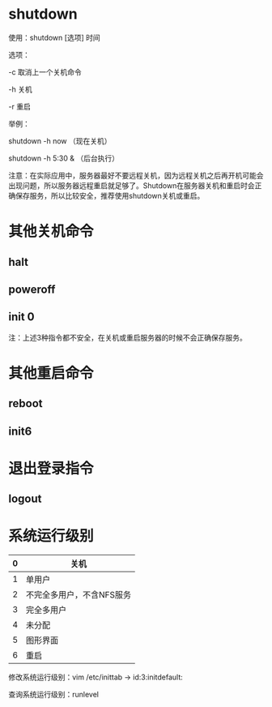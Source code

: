 # **shutdown**

使用：shutdown [选项] 时间

选项：

-c 取消上一个关机命令

-h 关机

-r 重启

举例：

shutdown -h now （现在关机）

shutdown -h 5:30 & （后台执行）

注意：在实际应用中，服务器最好不要远程关机，因为远程关机之后再开机可能会出现问题，所以服务器远程重启就足够了。Shutdown在服务器关机和重启时会正确保存服务，所以比较安全，推荐使用shutdown关机或重启。

# **其他关机命令**

## **halt**

## **poweroff**

## **init 0**

注：上述3种指令都不安全，在关机或重启服务器的时候不会正确保存服务。

 

# **其他重启命令**

## **reboot**

## **init6**

# **退出登录指令**

## **logout**

# **系统运行级别**

 

 

 

 

 

| 0    | 关机                      |
| ---- | ------------------------- |
| 1    | 单用户                    |
| 2    | 不完全多用户，不含NFS服务 |
| 3    | 完全多用户                |
| 4    | 未分配                    |
| 5    | 图形界面                  |
| 6    | 重启                      |

修改系统运行级别：vim /etc/inittab -> id:3:initdefault:

查询系统运行级别：runlevel

 